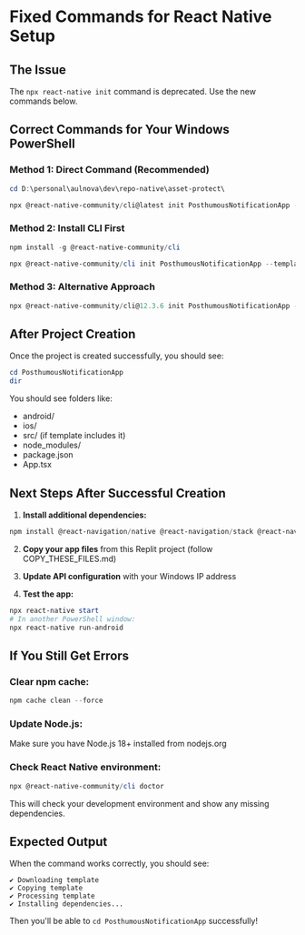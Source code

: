 # Fixed Commands for React Native Setup

## The Issue
The `npx react-native init` command is deprecated. Use the new commands below.

## Correct Commands for Your Windows PowerShell

### Method 1: Direct Command (Recommended)
```powershell
cd D:\personal\aulnova\dev\repo-native\asset-protect\

npx @react-native-community/cli@latest init PosthumousNotificationApp --template react-native-template-typescript
```

### Method 2: Install CLI First
```powershell
npm install -g @react-native-community/cli

npx @react-native-community/cli init PosthumousNotificationApp --template react-native-template-typescript
```

### Method 3: Alternative Approach
```powershell
npx @react-native-community/cli@12.3.6 init PosthumousNotificationApp --template react-native-template-typescript
```

## After Project Creation

Once the project is created successfully, you should see:

```powershell
cd PosthumousNotificationApp
dir
```

You should see folders like:
- android/
- ios/
- src/ (if template includes it)
- node_modules/
- package.json
- App.tsx

## Next Steps After Successful Creation

1. **Install additional dependencies:**
```powershell
npm install @react-navigation/native @react-navigation/stack @react-navigation/bottom-tabs react-native-screens react-native-safe-area-context react-native-gesture-handler react-native-reanimated @react-native-async-storage/async-storage react-native-vector-icons react-hook-form
```

2. **Copy your app files** from this Replit project (follow COPY_THESE_FILES.md)

3. **Update API configuration** with your Windows IP address

4. **Test the app:**
```powershell
npx react-native start
# In another PowerShell window:
npx react-native run-android
```

## If You Still Get Errors

### Clear npm cache:
```powershell
npm cache clean --force
```

### Update Node.js:
Make sure you have Node.js 18+ installed from nodejs.org

### Check React Native environment:
```powershell
npx @react-native-community/cli doctor
```

This will check your development environment and show any missing dependencies.

## Expected Output

When the command works correctly, you should see:
```
✔ Downloading template
✔ Copying template
✔ Processing template
✔ Installing dependencies...
```

Then you'll be able to `cd PosthumousNotificationApp` successfully!